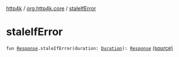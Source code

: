 [http4k](../index.md) / [org.http4k.core](index.md) / [staleIfError](./stale-if-error.md)

# staleIfError

`fun `[`Response`](-response/index.md)`.staleIfError(duration: `[`Duration`](https://docs.oracle.com/javase/9/docs/api/java/time/Duration.html)`): `[`Response`](-response/index.md) [(source)](https://github.com/http4k/http4k/blob/master/http4k-core/src/main/kotlin/org/http4k/core/ResponseCacheExt.kt#L24)